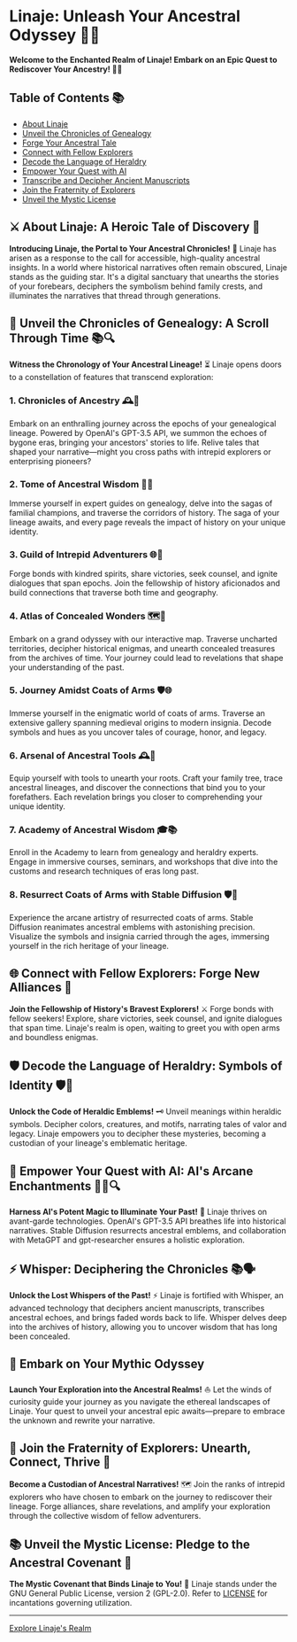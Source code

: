 # Linaje: Unleash Your Ancestral Odyssey 🏰🌟

**Welcome to the Enchanted Realm of Linaje! Embark on an Epic Quest to Rediscover Your Ancestry! 🚀🔮**


## Table of Contents 📚

- [About Linaje](#about-linaje)
- [Unveil the Chronicles of Genealogy](#unveil-the-chronicles-of-genealogy)
- [Forge Your Ancestral Tale](#forge-your-ancestral-tale)
- [Connect with Fellow Explorers](#connect-with-fellow-explorers)
- [Decode the Language of Heraldry](#decode-the-language-of-heraldry)
- [Empower Your Quest with AI](#empower-your-quest-with-ai)
- [Transcribe and Decipher Ancient Manuscripts](#transcribe-and-decipher-ancient-manuscripts)
- [Join the Fraternity of Explorers](#join-the-fraternity-of-explorers)
- [Unveil the Mystic License](#unveil-the-mystic-license)

## ⚔️ About Linaje: A Heroic Tale of Discovery 🌟

**Introducing Linaje, the Portal to Your Ancestral Chronicles!** 🔮 Linaje has arisen as a response to the call for accessible, high-quality ancestral insights. In a world where historical narratives often remain obscured, Linaje stands as the guiding star. It's a digital sanctuary that unearths the stories of your forebears, deciphers the symbolism behind family crests, and illuminates the narratives that thread through generations.

## 📜 Unveil the Chronicles of Genealogy: A Scroll Through Time 📚🔍

**Witness the Chronology of Your Ancestral Lineage!** ⏳ Linaje opens doors to a constellation of features that transcend exploration:

### 1. Chronicles of Ancestry 🕰️📜

Embark on an enthralling journey across the epochs of your genealogical lineage. Powered by OpenAI's GPT-3.5 API, we summon the echoes of bygone eras, bringing your ancestors' stories to life. Relive tales that shaped your narrative—might you cross paths with intrepid explorers or enterprising pioneers?

### 2. Tome of Ancestral Wisdom 📖✨

Immerse yourself in expert guides on genealogy, delve into the sagas of familial champions, and traverse the corridors of history. The saga of your lineage awaits, and every page reveals the impact of history on your unique identity.

### 3. Guild of Intrepid Adventurers 🌐🤝

Forge bonds with kindred spirits, share victories, seek counsel, and ignite dialogues that span epochs. Join the fellowship of history aficionados and build connections that traverse both time and geography.

### 4. Atlas of Concealed Wonders 🗺️🚀

Embark on a grand odyssey with our interactive map. Traverse uncharted territories, decipher historical enigmas, and unearth concealed treasures from the archives of time. Your journey could lead to revelations that shape your understanding of the past.

### 5. Journey Amidst Coats of Arms 🛡️🌐

Immerse yourself in the enigmatic world of coats of arms. Traverse an extensive gallery spanning medieval origins to modern insignia. Decode symbols and hues as you uncover tales of courage, honor, and legacy.

### 6. Arsenal of Ancestral Tools 🕰️🔮

Equip yourself with tools to unearth your roots. Craft your family tree, trace ancestral lineages, and discover the connections that bind you to your forefathers. Each revelation brings you closer to comprehending your unique identity.

### 7. Academy of Ancestral Wisdom 🎓📚

Enroll in the Academy to learn from genealogy and heraldry experts. Engage in immersive courses, seminars, and workshops that dive into the customs and research techniques of eras long past.

### 8. Resurrect Coats of Arms with Stable Diffusion 🛡️🔮

Experience the arcane artistry of resurrected coats of arms. Stable Diffusion reanimates ancestral emblems with astonishing precision. Visualize the symbols and insignia carried through the ages, immersing yourself in the rich heritage of your lineage.

## 🌐 Connect with Fellow Explorers: Forge New Alliances 🤝

**Join the Fellowship of History's Bravest Explorers!** ⚔️ Forge bonds with fellow seekers! Explore, share victories, seek counsel, and ignite dialogues that span time. Linaje's realm is open, waiting to greet you with open arms and boundless enigmas.

## 🛡️ Decode the Language of Heraldry: Symbols of Identity 🛡️🔮

**Unlock the Code of Heraldic Emblems!** 🗝️ Unveil meanings within heraldic symbols. Decipher colors, creatures, and motifs, narrating tales of valor and legacy. Linaje empowers you to decipher these mysteries, becoming a custodian of your lineage's emblematic heritage.

## 🤖 Empower Your Quest with AI: AI's Arcane Enchantments 🧙‍♂️🔍

**Harness AI's Potent Magic to Illuminate Your Past!** 🔮 Linaje thrives on avant-garde technologies. OpenAI's GPT-3.5 API breathes life into historical narratives. Stable Diffusion resurrects ancestral emblems, and collaboration with MetaGPT and gpt-researcher ensures a holistic exploration.

## ⚡ Whisper: Deciphering the Chronicles 📚🗣️

**Unlock the Lost Whispers of the Past!** ⚡ Linaje is fortified with Whisper, an advanced technology that deciphers ancient manuscripts, transcribes ancestral echoes, and brings faded words back to life. Whisper delves deep into the archives of history, allowing you to uncover wisdom that has long been concealed.

## 🚀 Embark on Your Mythic Odyssey

**Launch Your Exploration into the Ancestral Realms!** ⛵ Let the winds of curiosity guide your journey as you navigate the ethereal landscapes of Linaje. Your quest to unveil your ancestral epic awaits—prepare to embrace the unknown and rewrite your narrative.

## 🌟 Join the Fraternity of Explorers: Unearth, Connect, Thrive 🤝

**Become a Custodian of Ancestral Narratives!** 🗺️ Join the ranks of intrepid explorers who have chosen to embark on the journey to rediscover their lineage. Forge alliances, share revelations, and amplify your exploration through the collective wisdom of fellow adventurers.

## 📚 Unveil the Mystic License: Pledge to the Ancestral Covenant 📃

**The Mystic Covenant that Binds Linaje to You!** 📜 Linaje stands under the GNU General Public License, version 2 (GPL-2.0). Refer to [LICENSE](LICENSE) for incantations governing utilization.

---

[Explore Linaje's Realm](https://github.com/kerberosai/linaje/)
```
